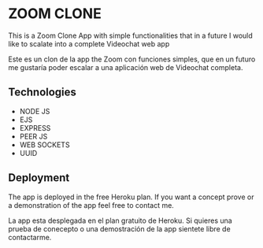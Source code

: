 # ZOOM CLONE 

This is a Zoom Clone App with simple functionalities that in a future I would like to scalate into a complete Videochat web app 

Este es un clon de la app the Zoom con funciones simples, que en un futuro me gustaría poder escalar a una aplicación web de Videochat completa.

## Technologies
- NODE JS
- EJS
- EXPRESS
- PEER JS
- WEB SOCKETS
- UUID

## Deployment

The app is deployed in the free Heroku plan. If you want a concept prove or a demonstration of the app feel free to contact me.

La app esta desplegada en el plan gratuito de Heroku. Si quieres una prueba de conecepto o una demostración de la app sientete libre de contactarme.
